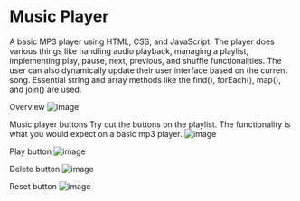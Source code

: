 # Music Player
A basic MP3 player using HTML, CSS, and JavaScript. The player does various things like handling audio playback, managing a playlist, implementing play, pause, next, previous, and shuffle functionalities. The user can also dynamically update their user interface based on the current song. Essential string and array methods like the find(), forEach(), map(), and join() are used. 

Overview
![image](https://github.com/kylehraja/MusicPlayer/assets/140476247/9890520c-2800-4aab-a94f-b3c1b28365f8)


Music player buttons
Try out the buttons on the playlist. The functionality is what you would expect on a basic mp3 player.
![image](https://github.com/kylehraja/MusicPlayer/assets/140476247/26dcfac4-58f6-4a8b-bba2-8078c58c24ee)


Play button
![image](https://github.com/kylehraja/MusicPlayer/assets/140476247/0832e9e8-d026-432b-a66d-ab6f2be7ef6a)


Delete button
![image](https://github.com/kylehraja/MusicPlayer/assets/140476247/78e8e530-66c6-4cb0-b51c-6965b98f591f)


Reset button
![image](https://github.com/kylehraja/MusicPlayer/assets/140476247/a833cf4d-172e-4e4c-819a-7df99ac8ab8f)










